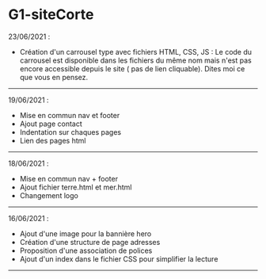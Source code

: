 # G1-siteCorte
23/06/2021 :

- Création d'un carrousel type avec fichiers HTML, CSS, JS :
    Le code du carrousel est disponible dans les fichiers du même nom mais n'est pas encore accessible depuis le site ( pas de lien cliquable). Dites moi ce que vous en pensez.

-------------------------------------------------------
19/06/2021 :

- Mise en commun nav et footer
- Ajout page contact
- Indentation sur chaques pages
- Lien des pages html

-------------------------------------------------------

18/06/2021 :

- Mise en commun nav + footer
- Ajout fichier terre.html et mer.html
- Changement logo

--------------------------------------------------------
16/06/2021 :

- Ajout d'une image pour la bannière hero
- Création d'une structure de page adresses
- Proposition d'une association de polices
- Ajout d'un index dans le fichier CSS pour simplifier la lecture


--------------------------------------------------------


